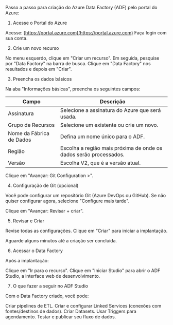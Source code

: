 Passo a passo para criação do Azure Data Factory (ADF) pelo portal do Azure:


1. Acesse o Portal do Azure

 Acesse: [https://portal.azure.com](https://portal.azure.com)
 Faça login com sua conta.

2. Crie um novo recurso

 No menu esquerdo, clique em "Criar um recurso".
 Em seguida, pesquise por "Data Factory" na barra de busca.
 Clique em "Data Factory" nos resultados e depois em "Criar".

3. Preencha os dados básicos

Na aba "Informações básicas", preencha os seguintes campos:

| Campo                    | Descrição                                                         |
| ------------------------ | ----------------------------------------------------------------- |
| Assinatura               | Selecione a assinatura do Azure que será usada.                   |
| Grupo de Recursos        | Selecione um existente ou crie um novo.                           |
| Nome da Fábrica de Dados | Defina um nome único para o ADF.                                  |
| Região                   | Escolha a região mais próxima de onde os dados serão processados. |
| Versão                   | Escolha V2, que é a versão atual.                             |

Clique em "Avançar: Git Configuration >".

4. Configuração de Git (opcional)

 Você pode configurar um repositório Git (Azure DevOps ou GitHub).
 Se não quiser configurar agora, selecione "Configure mais tarde".

Clique em "Avançar: Revisar + criar".

5. Revisar e Criar

 Revise todas as configurações.
 Clique em "Criar" para iniciar a implantação.

Aguarde alguns minutos até a criação ser concluída.

6. Acessar o Data Factory

Após a implantação:

 Clique em "Ir para o recurso".
 Clique em "Iniciar Studio" para abrir o ADF Studio, a interface web de desenvolvimento.

7. O que fazer a seguir no ADF Studio

Com o Data Factory criado, você pode:

 Criar pipelines de ETL.
 Criar e configurar Linked Services (conexões com fontes/destinos de dados).
 Criar Datasets.
 Usar Triggers para agendamento.
 Testar e publicar seu fluxo de dados.
